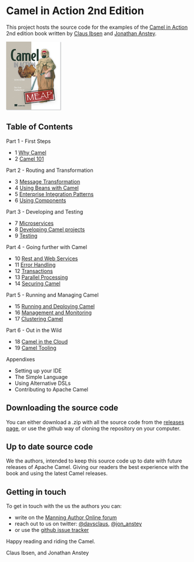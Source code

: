 Camel in Action 2nd Edition
===========================

This project hosts the source code for the examples of the [Camel in Action](https://www.manning.com/books/camel-in-action-second-edition) 2nd edition book written by [Claus Ibsen](https://twitter.com/davsclaus) and [Jonathan Anstey](https://twitter.com/jon_anstey). 

![Camel in Action 2nd ed cover](/docs/images/cia2_cover150.jpg?raw=true)


Table of Contents
-----------------

Part 1 - First Steps

- 1 [Why Camel](chapter1)
- 2 [Camel 101](chapter2)

Part 2 - Routing and Transformation

- 3 [Message Transformation](chapter3)
- 4 [Using Beans with Camel](chapter4)
- 5 [Enterprise Integration Patterns](chapter5)
- 6 [Using Components](chapter6)

Part 3 - Developing and Testing

- 7 [Microservices](chapter7)
- 8 [Developing Camel projects](chapter8)
- 9 [Testing](chapter9)

Part 4 - Going further with Camel

- 10 [Rest and Web Services](chapter10)
- 11 [Error Handling](chapter11)
- 12 [Transactions](chapter12)
- 13 [Parallel Processing](chapter13)
- 14 [Securing Camel](chapter14)

Part 5 - Running and Managing Camel

- 15 [Running and Deploying Camel](chapter15)
- 16 [Management and Monitoring](chapter16)
- 17 [Clustering Camel](chapter17)

Part 6 - Out in the Wild

- 18 [Camel in the Cloud](chapter18)
- 19 [Camel Tooling](chapter19)

Appendixes

- Setting up your IDE
- The Simple Language
- Using Alternative DSLs
- Contributing to Apache Camel



Downloading the source code
---------------------------

You can either download a .zip with all the source code from the [releases page](https://github.com/camelinaction/camelinaction2/releases), or use the github way of cloning the repository on your computer.


Up to date source code
----------------------

We the authors, intended to keep this source code up to date with future releases of Apache Camel. Giving our readers the best experience with the book and using the latest Camel releases. 


Getting in touch
----------------

To get in touch with the us the authors you can:

* write on the [Manning Author Online forum](https://forums.manning.com/forums/camel-in-action-second-edition)
* reach out to us on twitter: [@davsclaus](https://twitter.com/davsclaus), [@jon_anstey](https://twitter.com/jon_anstey)
* or use the [github issue tracker](https://github.com/camelinaction/camelinaction2/issues)


Happy reading and riding the Camel.

Claus Ibsen, and Jonathan Anstey
